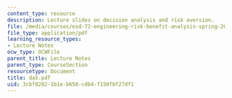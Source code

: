 ```yaml
---
content_type: resource
description: Lecture slides on decision analysis and risk aversion.
file: /media/courses/esd-72-engineering-risk-benefit-analysis-spring-2007/3cbf82821b1eb650cdb4f150fbf27df1_da5.pdf
file_type: application/pdf
learning_resource_types:
- Lecture Notes
ocw_type: OCWFile
parent_title: Lecture Notes
parent_type: CourseSection
resourcetype: Document
title: da5.pdf
uid: 3cbf8282-1b1e-b650-cdb4-f150fbf27df1
---
```


